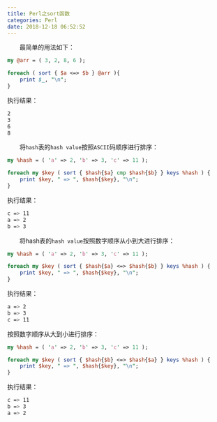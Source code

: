 ```yaml
---
title: Perl之sort函数
categories: Perl
date: 2018-12-18 06:52:52
---
```

&emsp;&emsp;最简单的用法如下：<!--more-->

``` perl
my @arr = ( 3, 2, 8, 6 );

foreach ( sort { $a <=> $b } @arr ){
    print $_, "\n";
}
```

执行结果：

``` bash
2
3
6
8
```

&emsp;&emsp;将`hash`表的`hash value`按照`ASCII`码顺序进行排序：

``` perl
my %hash = ( 'a' => 2, 'b' => 3, 'c' => 11 );

foreach my $key ( sort { $hash{$a} cmp $hash{$b} } keys %hash ) {
    print $key, " => ", $hash{$key}, "\n";
}
```

执行结果：

``` bash
c => 11
a => 2
b => 3
```

&emsp;&emsp;将hash表的`hash value`按照数字顺序从小到大进行排序：

``` perl
my %hash = ( 'a' => 2, 'b' => 3, 'c' => 11 );

foreach my $key ( sort { $hash{$a} <=> $hash{$b} } keys %hash ) {
    print $key, " => ", $hash{$key}, "\n";
}
```

执行结果：

``` bash
a => 2
b => 3
c => 11
```

按照数字顺序从大到小进行排序：

``` perl
my %hash = ( 'a' => 2, 'b' => 3, 'c' => 11 );

foreach my $key ( sort { $hash{$b} <=> $hash{$a} } keys %hash ) {
    print $key, " => ", $hash{$key}, "\n";
}
```

执行结果：

``` bash
c => 11
b => 3
a => 2
```